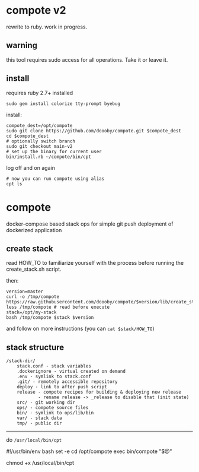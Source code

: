 # compote v2
rewrite to ruby. work in progress.

## warning
this tool requires sudo access for all operations. Take it or leave it.

## install
requires ruby 2.7+ installed
```shell
sudo gem install colorize tty-prompt byebug
```

install:
```shell
compote_dest=/opt/compote
sudo git clone https://github.com/doooby/compote.git $compote_dest
cd $compote_dest
# optionally switch branch
sudo git checkout main-v2
# set up the binary for current user
bin/install.rb ~/compote/bin/cpt
```

log off and on again
```shell
# now you can run compote using alias
cpt ls
```

# compote
docker-compose based stack ops for simple git push deployment of dockerized application

## create stack
read HOW_TO to familiarize yourself with the process before running the create_stack.sh script.

then:
```shell script
version=master
curl -o /tmp/compote https://raw.githubusercontent.com/doooby/compote/$version/lib/create_stack.sh
less /tmp/compote # read before execute
stack=/opt/my-stack
bash /tmp/compote $stack $version
```

and follow on more instructions
(you can `cat $stack/HOW_TO`)

## stack structure
```
/stack-dir/
    stack.conf - stack variables
    .dockerignore - virtual created on demand
    .env - symlink to stack.conf
    .git/ - remotely accessible repository
    deploy - link to after push script
    release - compote recipes for building & deploying new release
            - rename release -> _release to disable that (init state)
    src/ - git working dir
    ops/ - compote source files
    bin/ - symlink to ops/lib/bin
    var/ - stack data
    tmp/ - public dir
```

--------------------------------
do `/usr/local/bin/cpt`

#!/usr/bin/env bash
set -e
cd /opt/compote
exec bin/compote "$@"

chmod +x /usr/local/bin/cpt

